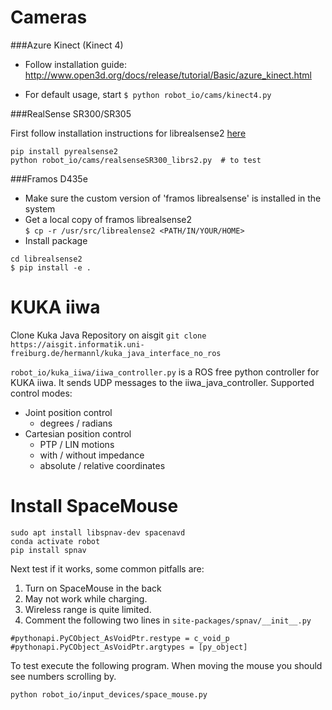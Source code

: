 # Cameras

###Azure Kinect (Kinect 4)

- Follow installation guide: http://www.open3d.org/docs/release/tutorial/Basic/azure_kinect.html

- For default usage, start `$ python robot_io/cams/kinect4.py`

###RealSense SR300/SR305

First follow installation instructions for librealsense2 [here](https://github.com/IntelRealSense/librealsense)
```
pip install pyrealsense2
python robot_io/cams/realsenseSR300_librs2.py  # to test
```

###Framos D435e
- Make sure the custom version of 'framos librealsense' is installed in the system
- Get a local copy of framos librealsense2 \
`$ cp -r /usr/src/librealense2 <PATH/IN/YOUR/HOME>`
- Install package 
```
cd librealsense2
$ pip install -e .
```


# KUKA iiwa

Clone Kuka Java Repository on aisgit
```git clone https://aisgit.informatik.uni-freiburg.de/hermannl/kuka_java_interface_no_ros```

`robot_io/kuka_iiwa/iiwa_controller.py` is a ROS free python controller for KUKA iiwa. It sends UDP messages to the iiwa_java_controller.
Supported control modes:
- Joint position control
    - degrees / radians
- Cartesian position control
    - PTP / LIN motions
    - with / without impedance
    - absolute / relative coordinates


# Install SpaceMouse
```
sudo apt install libspnav-dev spacenavd
conda activate robot
pip install spnav
```

Next test if it works, some common pitfalls are:
1. Turn on SpaceMouse in the back
2. May not work while charging.
3. Wireless range is quite limited.
4. Comment the following two lines in `site-packages/spnav/__init__.py`
```
#pythonapi.PyCObject_AsVoidPtr.restype = c_void_p
#pythonapi.PyCObject_AsVoidPtr.argtypes = [py_object]
```

To test execute the following program. When moving the mouse you should
see numbers scrolling by.
```
python robot_io/input_devices/space_mouse.py
```

